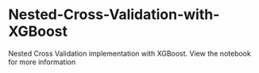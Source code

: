 # Nested-Cross-Validation-with-XGBoost
Nested Cross Validation implementation with XGBoost. View the notebook for more information
